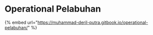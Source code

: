 # Operational Pelabuhan

{% embed url="https://muhammad-deril-putra.gitbook.io/operational-pelabuhan/" %}
